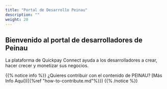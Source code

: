 ```yaml
---
title: "Portal de Desarrollo Peinau"
description: ""
weight: 20
---
```


## Bienvenido al portal de desarrolladores de Peinau

La plataforma de Quickpay Connect ayuda a los desarrolladores a crear, hacer crecer y monetizar sus negocios.

{{% notice info %}}
¿Quieres contribuir con el contenido de PEINAU? [Más Info Aquí]({{%ref "how-to-contribute.md"%}})
{{% /notice %}}